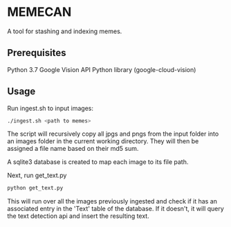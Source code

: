 # MEMECAN

A tool for stashing and indexing memes.

## Prerequisites
Python 3.7
Google Vision API Python library (google-cloud-vision)


## Usage
Run ingest.sh to input images:
```bash
./ingest.sh <path to memes>
```
The script will recursively copy all jpgs and pngs from the input folder into an images folder in the current working directory. They will then be assigned a file name based on their md5 sum.

A sqlite3 database is created to map each image to its file path.

Next, run get_text.py
```bash
python get_text.py
```

This will run over all the images previously ingested and check if it has an associated entry in the 'Text' table of the database. If it doesn't, it will query the text detection api and insert the resulting text.
